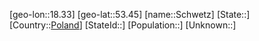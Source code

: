 ﻿---
location: [53.45,18.33]
type: City
tags:
- geo/City


SpocWebEntityId: 34116
isDeleted: false
confidential: public

---
[geo-lon::18.33]
[geo-lat::53.45]
[name::Schwetz]
[State::]
[Country::[Poland](geo/Continent/Europe/Poland.md)]
[StateId::]
[Population::]
[Unknown::]

